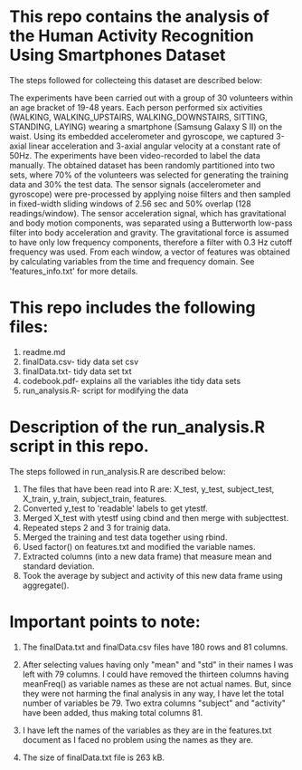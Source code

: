 This repo contains the analysis of the Human Activity Recognition Using Smartphones Dataset
===========================================================================================
The steps followed for collecteing this dataset are described below:

The experiments have been carried out with a group of 30 volunteers within an age bracket of 19-48 years. Each person performed six activities (WALKING, WALKING_UPSTAIRS, WALKING_DOWNSTAIRS, SITTING, STANDING, LAYING) wearing a smartphone (Samsung Galaxy S II) on the waist. Using its embedded accelerometer and gyroscope, we captured 3-axial linear acceleration and 3-axial angular velocity at a constant rate of 50Hz. The experiments have been video-recorded to label the data manually. The obtained dataset has been randomly partitioned into two sets, where 70% of the volunteers was selected for generating the training data and 30% the test data. The sensor signals (accelerometer and gyroscope) were pre-processed by applying noise filters and then sampled in fixed-width sliding windows of 2.56 sec and 50% overlap (128 readings/window). The sensor acceleration signal, which has gravitational and body motion components, was separated using a Butterworth low-pass filter into body acceleration and gravity. The gravitational force is assumed to have only low frequency components, therefore a filter with 0.3 Hz cutoff frequency was used. From each window, a vector of features was obtained by calculating variables from the time and frequency domain. See 'features_info.txt' for more details. 

This repo includes the following files:
=========================================

1. readme.md
2. finalData.csv- tidy data set csv
3. finalData.txt- tidy data set txt
4. codebook.pdf- explains all the variables ithe tidy data sets 
5. run_analysis.R- script for modifying the data

Description of the run_analysis.R script in this repo.
======================================================
The steps followed in run_analysis.R are described below:

1. The files that have been read into R are: X_test, y_test, subject_test, X_train, y_train, subject_train, features.
2. Converted y_test to 'readable' labels to get ytestf.
3. Merged X_test with ytestf using cbind and then merge with subjecttest.
4. Repeated steps 2 and 3 for trainig data.
5. Merged the training and test data together using rbind.
6. Used factor() on features.txt and modified the variable names.
7. Extracted columns (into a new data frame) that measure mean and standard deviation.
8. Took the average by subject and activity of this new data frame using aggregate().

Important points to note:
=========================

1. The finalData.txt and finalData.csv files have 180 rows and 81 columns.

2. After selecting values having only "mean" and "std" in their names I was left with 79 columns. I could have removed the thirteen columns having meanFreq() as variable names as these are not actual names. But, since they were not harming the final analysis in any way, I have let the total number of variables be 79. Two extra columns "subject" and "activity" have been added, thus making total columns 81.

3. I have left the names of the variables as they are in the features.txt document as I faced no problem using the names as they are.

4. The size of finalData.txt file is 263 kB.


